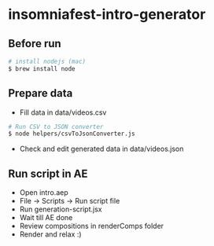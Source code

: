 # insomniafest-intro-generator

## Before run

```bash
# install nodejs (mac)
$ brew install node
```

## Prepare data
- Fill data in data/videos.csv
```bash
# Run CSV to JSON converter
$ node helpers/csvToJsonConverter.js
```
- Check and edit generated data in data/videos.json

## Run script in AE
- Open intro.aep
- File -> Scripts -> Run script file
- Run generation-script.jsx
- Wait till AE done
- Review compositions in renderComps folder
- Render and relax :)
